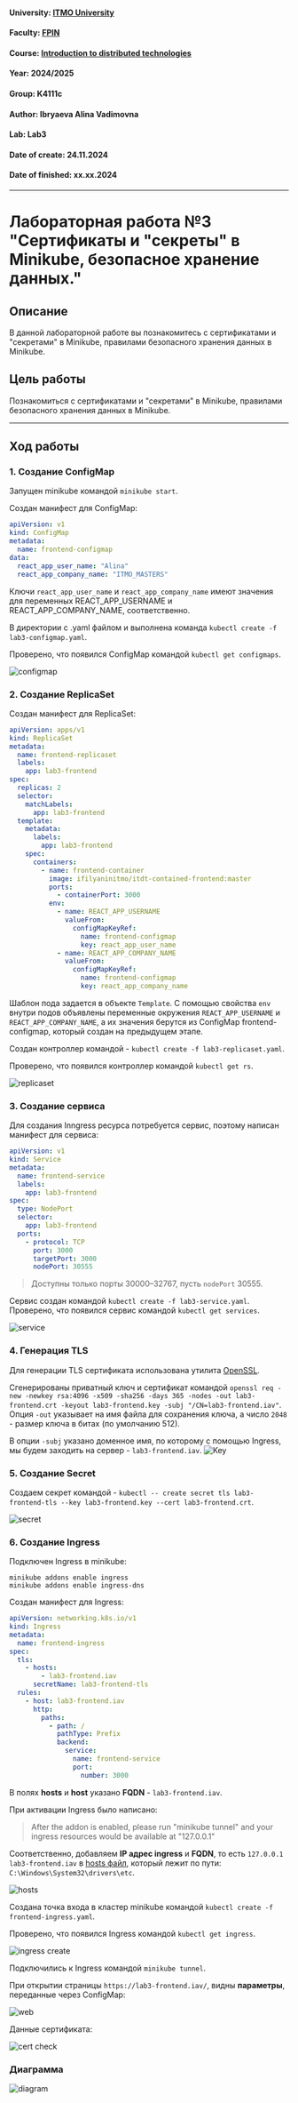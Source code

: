 #### University: [ITMO University](https://itmo.ru/ru/)
#### Faculty: [FPIN](https://fict.itmo.ru)
#### Course: [Introduction to distributed technologies](https://github.com/itmo-ict-faculty/introduction-to-distributed-technologies)
#### Year: 2024/2025
#### Group: K4111c
#### Author: Ibryaeva Alina Vadimovna
#### Lab: Lab3
#### Date of create: 24.11.2024
#### Date of finished: xx.xx.2024

---

# Лабораторная работа №3 "Сертификаты и "секреты" в Minikube, безопасное хранение данных."

## Описание
В данной лабораторной работе вы познакомитесь с сертификатами и "секретами" в Minikube, правилами безопасного хранения данных в Minikube.

## Цель работы
Познакомиться с сертификатами и "секретами" в Minikube, правилами безопасного хранения данных в Minikube.

---

## Ход работы

### 1. Создание ConfigMap
Запущен minikube командой `minikube start`.

Создан манифест для ConfigMap:

```yaml
apiVersion: v1
kind: ConfigMap
metadata:
  name: frontend-configmap
data:
  react_app_user_name: "Alina"
  react_app_company_name: "ITMO_MASTERS"
```
Ключи `react_app_user_name` и `react_app_company_name` имеют значения для переменных REACT_APP_USERNAME и REACT_APP_COMPANY_NAME, соответственно.

В директории с .yaml файлом и выполнена команда `kubectl create -f lab3-configmap.yaml`.

Проверено, что появился ConfigMap командой `kubectl get configmaps`.

![configmap](https://github.com/ghhbdtn/2024_2025-introduction_to_distributed_technologies-k4111c-ibryaeva_a_v/blob/master/lab3/images/configmaps.png 'configmap')

### 2. Создание ReplicaSet
Создан манифест для ReplicaSet:

```yaml
apiVersion: apps/v1
kind: ReplicaSet
metadata:
  name: frontend-replicaset
  labels:
    app: lab3-frontend
spec:
  replicas: 2
  selector:
    matchLabels:
      app: lab3-frontend
  template:
    metadata:
      labels:
        app: lab3-frontend
    spec:
      containers:
        - name: frontend-container
          image: ifilyaninitmo/itdt-contained-frontend:master
          ports:
            - containerPort: 3000
          env:
            - name: REACT_APP_USERNAME
              valueFrom:
                configMapKeyRef:
                  name: frontend-configmap
                  key: react_app_user_name
            - name: REACT_APP_COMPANY_NAME
              valueFrom:
                configMapKeyRef:
                  name: frontend-configmap
                  key: react_app_company_name
```

Шаблон пода задается в объекте `Template`. С помощью свойства `env` внутри подов объявлены переменные окружения `REACT_APP_USERNAME` и `REACT_APP_COMPANY_NAME`, а их значения берутся из ConfigMap frontend-configmap, который создан на предыдущем этапе.

Создан контроллер командой - `kubectl create -f lab3-replicaset.yaml`.

Проверено, что появился контроллер командой `kubectl get rs`.

![replicaset](https://github.com/ghhbdtn/2024_2025-introduction_to_distributed_technologies-k4111c-ibryaeva_a_v/blob/master/lab3/images/replicasets.png 'replicaset')

### 3. Создание сервиса
Для создания Inngress ресурса потребуется сервис, поэтому написан манифест для сервиса:

```yaml
apiVersion: v1
kind: Service
metadata:
  name: frontend-service
  labels:
    app: lab3-frontend
spec:
  type: NodePort
  selector:
    app: lab3-frontend
  ports:
    - protocol: TCP
      port: 3000
      targetPort: 3000
      nodePort: 30555
```

> Доступны только порты 30000–32767, пусть `nodePort` 30555.

Сервис создан командой `kubectl create -f lab3-service.yaml`. 
Проверено, что появился сервис командой `kubectl get services`.

![service](https://github.com/ghhbdtn/2024_2025-introduction_to_distributed_technologies-k4111c-ibryaeva_a_v/blob/master/lab3/images/services.png 'service')

### 4. Генерация TLS
Для генерации TLS сертификата использована утилита [OpenSSL](https://losst.pro/sozdanie-sertifikata-openssl).

Сгенерированы приватный ключ и сертификат командой `openssl req -new -newkey rsa:4096 -x509 -sha256 -days 365 -nodes -out lab3-frontend.crt -keyout lab3-frontend.key -subj "/CN=lab3-frontend.iav"`. 
Опция `-out` указывает на имя файла для сохранения ключа, а число `2048` - размер ключа в битах (по умолчанию 512).

В опции `-subj` указано доменное имя, по которому с помощью Ingress, мы будем заходить на сервер - `lab3-frontend.iav`.
![Key](https://github.com/ghhbdtn/2024_2025-introduction_to_distributed_technologies-k4111c-ibryaeva_a_v/blob/master/lab3/images/openssl.png 'key')
### 5. Создание Secret
Создаем секрет командой - `kubectl -- create secret tls lab3-frontend-tls --key lab3-frontend.key --cert lab3-frontend.crt`.

![secret](https://github.com/ghhbdtn/2024_2025-introduction_to_distributed_technologies-k4111c-ibryaeva_a_v/blob/master/lab3/images/secret.png 'secret')

### 6. Создание Ingress

Подключен Ingress в minikube:

```
minikube addons enable ingress
minikube addons enable ingress-dns
```

Создан манифест для Ingress:

```yaml
apiVersion: networking.k8s.io/v1
kind: Ingress
metadata:
  name: frontend-ingress
spec:
  tls:
    - hosts:
        - lab3-frontend.iav
      secretName: lab3-frontend-tls
  rules:
    - host: lab3-frontend.iav
      http:
        paths:
          - path: /
            pathType: Prefix
            backend:
              service:
                name: frontend-service
                port:
                  number: 3000
```

В полях **hosts** и **host** указано **FQDN** - `lab3-frontend.iav`.

При активации Ingress было написано:

> After the addon is enabled, please run "minikube tunnel" and your ingress resources would be available at "127.0.0.1"

Соответственно, добавляем **IP адрес ingress** и **FQDN**, то есть `127.0.0.1 lab3-frontend.iav` в [hosts файл](), который лежит по пути: `C:\Windows\System32\drivers\etc`.

![hosts](https://github.com/ghhbdtn/2024_2025-introduction_to_distributed_technologies-k4111c-ibryaeva_a_v/blob/master/lab3/images/localhost.png 'hosts')

Создана точка входа в кластер minikube командой `kubectl create -f frontend-ingress.yaml`.

Проверено, что появился Ingress командой `kubectl get ingress`.

![ingress create](https://github.com/ghhbdtn/2024_2025-introduction_to_distributed_technologies-k4111c-ibryaeva_a_v/blob/master/lab3/images/ingresses.png 'ingress create')

Подключились к Ingress командой `minikube tunnel`.

При открытии страницы `https://lab3-frontend.iav/`, видны **параметры**, переданные через ConfigMap:

![web](https://github.com/ghhbdtn/2024_2025-introduction_to_distributed_technologies-k4111c-ibryaeva_a_v/blob/master/lab3/images/web.png 'web')

Данные сертификата:

![cert check](https://github.com/ghhbdtn/2024_2025-introduction_to_distributed_technologies-k4111c-ibryaeva_a_v/blob/master/lab3/images/cert.png 'cert check')

### Диаграмма
![diagram](https://github.com/ghhbdtn/2024_2025-introduction_to_distributed_technologies-k4111c-ibryaeva_a_v/blob/master/lab3/images/diagram.png 'diagram')
